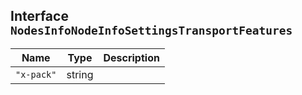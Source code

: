 ## Interface `NodesInfoNodeInfoSettingsTransportFeatures`

| Name | Type | Description |
| - | - | - |
| `"x-pack"` | string | &nbsp; |
